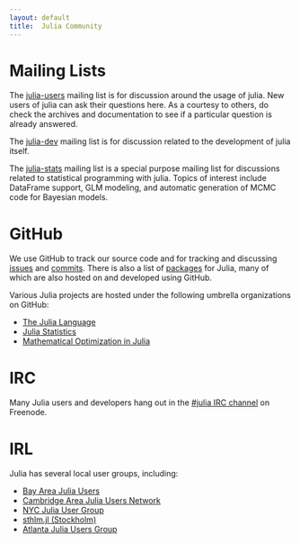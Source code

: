 ```yaml
---
layout: default
title:  Julia Community
---
```


# Mailing Lists

The [julia-users](https://groups.google.com/forum/?fromgroups=#!forum/julia-users) mailing list is for discussion around the usage of julia. New users of julia can ask their questions here. As a courtesy to others, do check the archives and documentation to see if a particular question is already answered.

The [julia-dev](https://groups.google.com/forum/?fromgroups=#!forum/julia-dev) mailing list is for discussion related to the development of julia itself.

The [julia-stats](https://groups.google.com/forum/?fromgroups=#!forum/julia-stats) mailing list is a special purpose mailing list for discussions related to statistical programming with julia. Topics of interest include DataFrame support, GLM modeling, and automatic generation of MCMC code for Bayesian models.

# GitHub

We use GitHub to track our source code and for tracking and discussing [issues](https://github.com/JuliaLang/julia/issues) and [commits](https://github.com/JuliaLang/julia/commits). There is also a list of [packages](http://docs.julialang.org/en/latest/packages/packagelist/) for Julia, many of which are also hosted on and developed using GitHub.

Various Julia projects are hosted under the following umbrella organizations on GitHub:

* [The Julia Language](https://github.com/JuliaLang)
* [Julia Statistics](https://github.com/JuliaStats)
* [Mathematical Optimization in Julia](https://github.com/JuliaOpt)

# IRC

Many Julia users and developers hang out in the [#julia IRC channel](http://webchat.freenode.net/?channels=julia) on Freenode.

# IRL

Julia has several local user groups, including:

* [Bay Area Julia Users](http://www.meetup.com/Bay-Area-Julia-Users/)
* [Cambridge Area Julia Users Network](http://www.meetup.com/julia-cajun/)
* [NYC Julia User Group](http://www.meetup.com/NYC-Julia-User-Group/)
* [sthlm.jl (Stockholm)](http://www.meetup.com/sthlm-jl/)
* [Atlanta Julia Users Group](http://www.meetup.com/Atlanta-Julia-Users-Group/)
